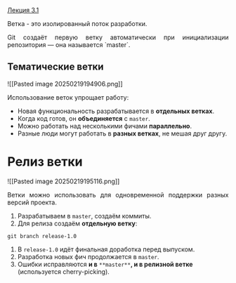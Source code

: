 
[Лекция 3.1](https://www.youtube.com/watch?v=aSohh-m5vJY&list=PLDyvV36pndZFHXjXuwA_NywNrVQO0aQqb&index=11)

Ветка - это изолированный поток разработки. 

<p align="justify">Git создаёт первую ветку автоматически при инициализации репозитория — она называется `master`.</p>

## Тематические ветки

![[Pasted image 20250219194906.png]]

Использование веток упрощает работу:

- Новая функциональность разрабатывается в **отдельных ветках**.
- Когда код готов, он **объединяется** с `master`.
- Можно работать над несколькими фичами **параллельно**.
- Разные люди могут работать в **разных ветках**, не мешая друг другу.


# Релиз ветки

![[Pasted image 20250219195116.png]]

<p align="justify">Ветки можно использовать для одновременной поддержки разных версий проекта.</p>

1. Разрабатываем в `master`, создаём коммиты.
2. Для релиза создаём **отдельную ветку**:

```
git branch release-1.0
```
    
1. В `release-1.0` идёт финальная доработка перед выпуском.
2. Разработка новых фич продолжается в `master`.
3. Ошибки исправляются **и в** `**master**`**, и в релизной ветке** (используется cherry-picking).






